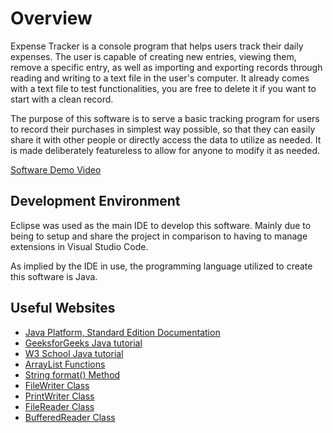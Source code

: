 # Overview

Expense Tracker is a console program that helps users track their daily expenses. The user is capable of creating new entries, viewing them, remove a specific entry, as well as importing and exporting records through reading and writing to a text file in the user's computer. It already comes with a text file to test functionalities, you are free to delete it if you want to start with a clean record.

The purpose of this software is to serve a basic tracking program for users to record their purchases in simplest way possible, so that they can easily share it with other people or directly access the data to utilize as needed. It is made deliberately featureless to allow for anyone to modify it as needed.

[Software Demo Video](https://www.youtube.com/watch?v=NnYda6x52vU)

## Development Environment

Eclipse was used as the main IDE to develop this software. Mainly due to being to setup and share the project in comparison to having to manage extensions in Visual Studio Code.

As implied by the IDE in use, the programming language utilized to create this software is Java.

## Useful Websites

- [Java Platform, Standard Edition Documentation](https://docs.oracle.com/en/java/javase/index.html)
- [GeeksforGeeks Java tutorial](https://www.geeksforgeeks.org/java/java/)
- [W3 School Java tutorial](https://www.w3schools.com/java/)
- [ArrayList Functions](https://www.w3schools.com/java/java_arraylist.asp)
- [String format() Method](https://www.w3schools.com/java/ref_string_format.asp)
- [FileWriter Class](https://www.geeksforgeeks.org/java/filewriter-class-in-java/)
- [PrintWriter Class](https://www.geeksforgeeks.org/java/java-io-printwriter-class-java-set-1/)
- [FileReader Class](https://www.geeksforgeeks.org/java/java-io-filereader-class/)
- [BufferedReader Class](https://www.geeksforgeeks.org/java/java-io-bufferedreader-class-java/)

